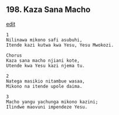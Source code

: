 ## 198. Kaza Sana Macho
[edit](https://docs.google.com/document/d/1ND9In0lHuZh626rqpzgk2V8Inc_hIs2L/edit?mode=html)




    1
    Nilinawa mikono safi asubuhi,
    Itende kazi kutwa kwa Yesu, Yesu Mwokozi.

    Chorus
    Kaza sana macho njiani kote,
    Utende kwa Yesu kazi njema tu.

    2
    Natega masikio nitambue wasaa,
    Mikono na itende upole daima.

    3
    Macho yangu yachunga mikono kazini;
    Ilindwe maovuni impendeze Yesu.


